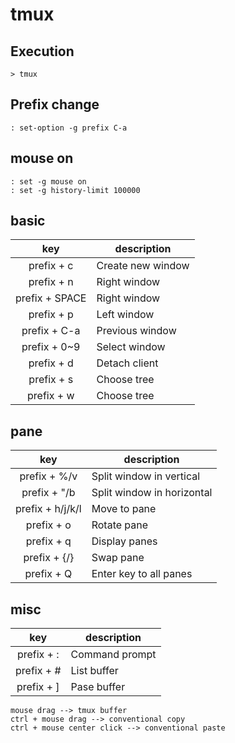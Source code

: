 # tmux

## Execution
    > tmux

## Prefix change
    : set-option -g prefix C-a
    
## mouse on
    : set -g mouse on
    : set -g history-limit 100000

## basic
|key|description|
|:-:|---|
|prefix + c|Create new window|
|prefix + n|Right window|
|prefix + SPACE|Right window|
|prefix + p|Left window|
|prefix + C-a|Previous window|
|prefix + 0~9|Select window|
|prefix + d|Detach client|
|prefix + s|Choose tree|
|prefix + w|Choose tree|


## pane
|key|description|
|:-:|---|
|prefix + %/v|Split window in vertical|
|prefix + "/b|Split window in horizontal|
|prefix + h/j/k/l|Move to pane|
|prefix + o|Rotate pane|
|prefix + q|Display panes|
|prefix + {/}|Swap pane|
|prefix + Q|Enter key to all panes|


## misc
|key|description|
|:-:|---|
|prefix + :|Command prompt|
|prefix + #|List buffer|
|prefix + ]|Pase buffer|

    mouse drag --> tmux buffer
    ctrl + mouse drag --> conventional copy
    ctrl + mouse center click --> conventional paste

